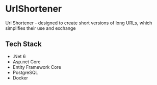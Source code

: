 # UrlShortener
Url Shortener - designed to create short versions of long URLs, which simplifies their use and exchange

## Tech Stack
- .Net 6
- Asp.net Core
- Entity Framework Core
- PostgreSQL
- Docker
